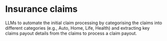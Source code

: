 # Insurance claims

LLMs to automate the initial claim processing by categorising the claims into different categories (e.g., Auto, Home,
Life, Health) and extracting key claims payout details from the claims to process a claim payout.

